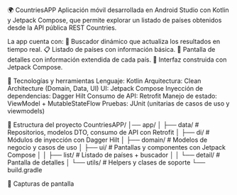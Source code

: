 🌍 CountriesAPP
Aplicación móvil desarrollada en Android Studio con Kotlin y Jetpack Compose, que permite explorar un listado de países obtenidos desde la API pública REST Countries.

La app cuenta con:
🔎 Buscador dinámico que actualiza los resultados en tiempo real.
📋 Listado de países con información básica.
📖 Pantalla de detalles con información extendida de cada país.
🎨 Interfaz construida con Jetpack Compose.

🚀 Tecnologías y herramientas
Lenguaje: Kotlin
Arquitectura: Clean Architecture (Domain, Data, UI)
UI: Jetpack Compose
Inyección de dependencias: Dagger Hilt
Consumo de API: Retrofit
Manejo de estado: ViewModel + MutableStateFlow
Pruebas: JUnit (unitarias de casos de uso y viewmodels)

📂 Estructura del proyecto
CountriesAPP/
│── app/
│   ├── data/        # Repositorios, modelos DTO, consumo de API con Retrofit
│   ├── di/          # Módulos de inyección con Dagger Hilt
│   ├── domain/      # Modelos de negocio y casos de uso
│   ├── ui/          # Pantallas y componentes con Jetpack Compose
│   │   ├── list/    # Listado de países + buscador
│   │   └── detail/  # Pantalla de detalles
│   └── utils/       # Helpers y clases de soporte
└── build.gradle

📸 Capturas de pantalla
